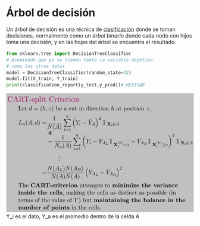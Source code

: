 # Árbol de decisión

Un árbol de decisión es una técnica de [clasificación](Clasificaci%C3%B3n.md) donde se toman decisiones, normalmente como un *árbol binario* donde cada nodo con hijos toma una decisión, y en las hojas del árbol se encuentra el resultado.

````python
from sklearn.tree import DecisionTreeClassifier
# Asumiendo que ya se tienen tanto la variable objetivo 
# como los otros datos
model = DecisionTreeClassifier(random_state=42)
model.fit(X_train, Y_train)
print(classification_report(y_test,y_pred))# REVISAR

````

![Pasted image 20220511212133.png](../../Images/Pasted%20image%2020220511212133.png)
Y_i es el dato, Y_a es el promedio dentro de la celda A
